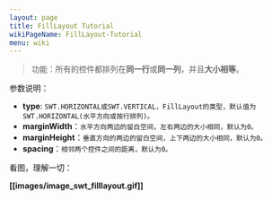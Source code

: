 ```yaml
---
layout: page
title: FillLayout Tutorial
wikiPageName: FillLayout-Tutorial
menu: wiki
---
```


> 功能：所有的控件都排列在**同一行**或**同一列**，并且**大小相等**。

参数说明：
  * **type**: `SWT.HORIZONTAL或SWT.VERTICAL，FillLayout的类型，默认值为SWT.HORIZONTAL(水平方向或按行排列)。`
  * **marginWidth**：`水平方向两边的留白空间，左右两边的大小相同，默认为0。`
  * **marginHeight**：`垂直方向的两边的留白空间，上下两边的大小相同，默认为0。`
  * **spacing**：`相邻两个控件之间的距离，默认为0。`
  
看图，理解一切：

**[[images/image_swt_filllayout.gif]]**


